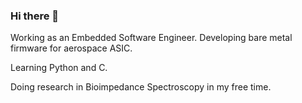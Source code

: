 ### Hi there 👋

<!--
**DuzaBF/DuzaBF** is a ✨ _special_ ✨ repository because its `README.md` (this file) appears on your GitHub profile. -->

Working as an Embedded Software Engineer. Developing bare metal firmware for aerospace ASIC.

Learning Python and C.

Doing research in Bioimpedance Spectroscopy in my free time.
